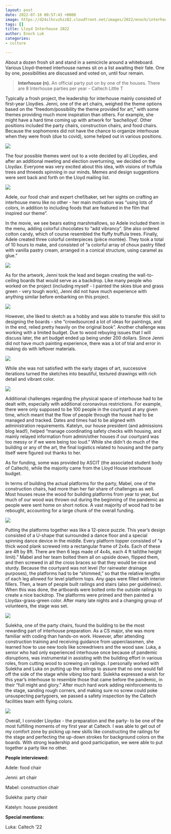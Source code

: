 ```yaml
---
layout: post
date: 2022-07-16 00:57:43 +0000
image: https://d24slhcvzhzz82.cloudfront.net/images/2022/enoch/interhouse/food.JPG
tags: []
title: Lloyd Interhouse 2022
author: Enoch Luk
categories:
- culture

---
```

About a dozen frosh sit and stand in a semicircle around a whiteboard. Various Lloyd-themed interhouse names sit on a list awaiting their fate. One by one, possibilities are discussed and voted on, until four remain.

> **Interhouse (n).** An official party put on by one of the houses. There are 8 Interhouse parties per year - Caltech Little T

Typically a frosh project, the leadership for interhouse mainly consisted of first-year Lloydies. Jenni, one of the art chairs, weighed the theme options based on the “freedom/possibility the theme provided for art,” with some themes providing much more inspiration than others. For example, she might have a hard time coming up with artwork for ‘bachelloyd’. Other positions included the party chairs, construction chairs, and food chairs. Because the sophomores did not have the chance to organize interhouse when they were frosh (due to covid), some helped out in various positions.

![](https://d24slhcvzhzz82.cloudfront.net/images/2022/enoch/interhouse/balloons.jpg)

The four possible themes went out to a vote decided by all Lloydies, and after an additional meeting and election overturning, we decided on the Lloydax. Everyone was very excited about this idea, with visions of truffula trees and thneeds spinning in our minds. Memes and design suggestions were sent back and forth on the Lloyd mailing list.

![](https://ug-admissions-caltech-blog-publish.s3.us-west-1.amazonaws.com/images/2022/enoch/interhouse/suggested_poster.png)

Adele, our food chair and expert chef/baker, set her sights on crafting an interhouse menu like no other - her main motivation was “using lots of colors, in addition to including foods that are featured in the film that inspired our theme”.

In the movie, we see bears eating marshmallows, so Adele included them in the menu, adding colorful chocolates to “add vibrancy”. She also ordered cotton candy, which of course resembled the fluffy truffula trees. Finally, Adele created three colorful centerpieces (pièce montèe). They took a total of 10 hours to make, and consisted of “a colorful array of choux pastry filled with vanilla pastry cream, arranged in a conical structure, using caramel as glue.”

![](https://d24slhcvzhzz82.cloudfront.net/images/2022/enoch/interhouse/food.JPG)

As for the artwork, Jenni took the lead and began creating the wall-to-ceiling boards that would serve as a backdrop. Like many people who worked on the project (including myself - I painted the skies blue and grass green - very tough work), Jenni did not have much experience with anything similar before embarking on this project.

![](https://d24slhcvzhzz82.cloudfront.net/images/2022/enoch/interhouse/sketch.jpg)

However, she liked to sketch as a hobby and was able to transfer this skill to designing the boards - she “crowdsourced a lot of ideas for paintings, and in the end, relied pretty heavily on the original book”. Another challenge was working with a limited budget. Due to wood rebuying issues that I will discuss later, the art budget ended up being under 200 dollars. Since Jenni did not have much painting experience, there was a lot of trial and error in making do with leftover materials. 

![](https://d24slhcvzhzz82.cloudfront.net/images/2022/enoch/interhouse/trees.jpg)

While she was not satisfied with the early stages of art, successive iterations turned the sketches into beautiful, textured drawings with rich detail and vibrant color.

![](https://d24slhcvzhzz82.cloudfront.net/images/2022/enoch/interhouse/lorax.jpg)

Additional challenges regarding the physical space of interhouse had to be dealt with, especially with additional coronavirus restrictions. For example, there were only supposed to be 100 people in the courtyard at any given time, which meant that the flow of people through the house had to be managed and tracked. Dates and times had to be aligned with administration requirements. Katelyn, our house president (and admissions blog lead!), helped “manage coordinating safety checks with housing, and mainly relayed information from admin/other houses if our courtyard was too messy or if we were being too loud.” While she didn't do much of the building or any of the art, the final logistics related to housing and the party itself were figured out thanks to her.

As for funding, some was provided by ASCIT (the associated student body of Caltech), while the majority came from the Lloyd House interhouse budget.

In terms of building the actual platforms for the party, Mabel, one of the construction chairs, had more than her fair share of challenges as well. Most houses reuse the wood for building platforms from year to year, but much of our wood was thrown out during the beginning of the pandemic as people were sent home on short notice. A vast majority of wood had to be rebought, accounting for a large chunk of the overall funding.

![](https://d24slhcvzhzz82.cloudfront.net/images/2022/enoch/interhouse/build.jpg)

Putting the platforms together was like a 12-piece puzzle. This year’s design consisted of a U-shape that surrounded a dance floor and a special spinning dance device in the middle. Every platform topper consisted of “a thick wood plank screwed into a rectangular frame of 2x4s. Each of these are 4ft by 8ft. There are then 6 legs made of 4x4s, each 4 ft tall(the height limit).” Mabel and her team bolted them all on upside down, flipped them, and then screwed in all the cross braces so that they would be nice and sturdy. Because the courtyard was not level (for rainwater drainage purposes), the platforms had to be “shimmed,” so that the relative lengths of each leg allowed for level platform tops. Any gaps were filled with interior fillers. Then, a team of people built railings and stairs (also per guidelines). When this was done, the artboards were bolted onto the outside railings to create a nice backdrop. The platforms were primed and then painted a Lloydax-grass-green color. After many late nights and a changing group of volunteers, the stage was set.

![](https://d24slhcvzhzz82.cloudfront.net/images/2022/enoch/interhouse/stage_boards.jpg)

Sulekha, one of the party chairs, found the building to be the most rewarding part of interhouse preparation. As a CS major, she was more familiar with coding than hands-on work. However, after attending construction training and receiving guidance from upperclassmen, she learned how to use new tools like screwdrivers and the wood saw. Luka, a senior who had only experienced interhouse once because of pandemic disruptions, was instrumental in assisting with the building effort in various roles, from cutting wood to screwing on railings. I personally worked with Sulekha and Luka on putting up the railings to assure that no one would fall off the side of the stage while vibing too hard. Sulekha expressed a wish for this year’s interhouse to resemble those that came before the pandemic, in their “full might and glory.” After much hard work adding reinforcements to the stage, sanding rough corners, and making sure no screw could poke unsuspecting partygoers, we passed a safety inspection by the Caltech facilities team with flying colors.

![](https://d24slhcvzhzz82.cloudfront.net/images/2022/enoch/interhouse/onceler.jpg)

Overall, I consider Lloydax - the preparation and the party- to be one of the most fulfilling moments of my first year at Caltech. I was able to get out of my comfort zone by picking up new skills like constructing the railings for the stage and perfecting the up-down strokes for background colors on the boards. With strong leadership and good participation, we were able to put together a party like no other.

**People interviewed:**

Adele: food chair

Jenni: art chair

Mabel: construction chair

Sulekha: party chair

Katelyn: house president

**Special mentions:**

Luka: Caltech ‘22